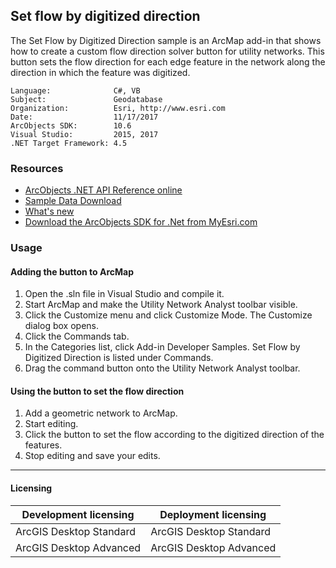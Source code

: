 ## Set flow by digitized direction

The Set Flow by Digitized Direction sample is an ArcMap add-in that shows how to create a custom flow direction solver button for utility networks. This button sets the flow direction for each edge feature in the network along the direction in which the feature was digitized.    


<!-- TODO: Fill this section below with metadata about this sample-->
```
Language:              C#, VB
Subject:               Geodatabase
Organization:          Esri, http://www.esri.com
Date:                  11/17/2017
ArcObjects SDK:        10.6
Visual Studio:         2015, 2017
.NET Target Framework: 4.5
```

### Resources

* [ArcObjects .NET API Reference online](http://desktop.arcgis.com/en/arcobjects/latest/net/webframe.htm)  
* [Sample Data Download](../../releases)  
* [What's new](http://desktop.arcgis.com/en/arcobjects/latest/net/webframe.htm#91cabc68-2271-400a-8ff9-c7fb25108546.htm)  
* [Download the ArcObjects SDK for .Net from MyEsri.com](https://my.esri.com/)  

### Usage
#### Adding the button to ArcMap  
1. Open the .sln file in Visual Studio and compile it.  
1. Start ArcMap and make the Utility Network Analyst toolbar visible.  
1. Click the Customize menu and click Customize Mode. The Customize dialog box opens.  
1. Click the Commands tab.   
1. In the Categories list, click Add-in Developer Samples. Set Flow by Digitized Direction is listed under Commands.   
1. Drag the command button onto the Utility Network Analyst toolbar.  

#### Using the button to set the flow direction  
1. Add a geometric network to ArcMap.  
1. Start editing.  
1. Click the button to set the flow according to the digitized direction of the features.  
1. Stop editing and save your edits.  









---------------------------------

#### Licensing  
| Development licensing | Deployment licensing | 
| ------------- | ------------- | 
| ArcGIS Desktop Standard | ArcGIS Desktop Standard |  
| ArcGIS Desktop Advanced | ArcGIS Desktop Advanced |  


